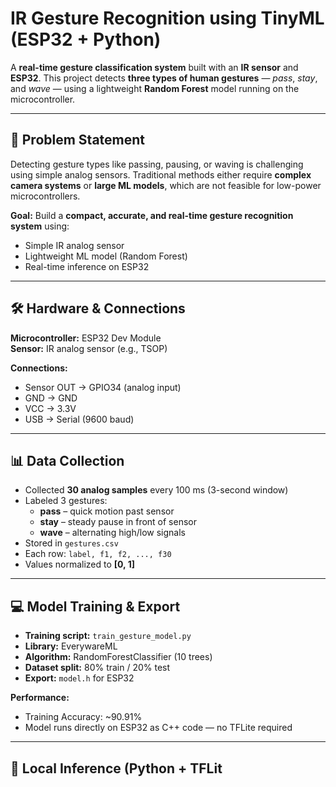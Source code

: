 # IR Gesture Recognition using TinyML (ESP32 + Python)

A **real-time gesture classification system** built with an **IR sensor** and **ESP32**. This project detects **three types of human gestures** — *pass*, *stay*, and *wave* — using a lightweight **Random Forest** model running on the microcontroller.

---

## 📘 Problem Statement

Detecting gesture types like passing, pausing, or waving is challenging using simple analog sensors. Traditional methods either require **complex camera systems** or **large ML models**, which are not feasible for low-power microcontrollers.

**Goal:** Build a **compact, accurate, and real-time gesture recognition system** using:
- Simple IR analog sensor
- Lightweight ML model (Random Forest)
- Real-time inference on ESP32

---

## 🛠️ Hardware & Connections

**Microcontroller:** ESP32 Dev Module  
**Sensor:** IR analog sensor (e.g., TSOP)  

**Connections:**
- Sensor OUT → GPIO34 (analog input)
- GND → GND
- VCC → 3.3V
- USB → Serial (9600 baud)

---

## 📊 Data Collection

- Collected **30 analog samples** every 100 ms (3-second window)
- Labeled 3 gestures:
  - **pass** – quick motion past sensor
  - **stay** – steady pause in front of sensor
  - **wave** – alternating high/low signals
- Stored in `gestures.csv`
- Each row: `label, f1, f2, ..., f30`
- Values normalized to **[0, 1]**

---

## 💻 Model Training & Export

- **Training script:** `train_gesture_model.py`
- **Library:** EverywareML
- **Algorithm:** RandomForestClassifier (10 trees)
- **Dataset split:** 80% train / 20% test
- **Export:** `model.h` for ESP32

**Performance:**  
- Training Accuracy: ~90.91%  
- Model runs directly on ESP32 as C++ code — no TFLite required

---

## 🧠 Local Inference (Python + TFLit
